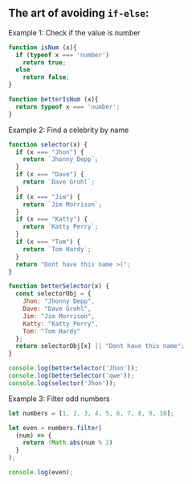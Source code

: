## The art of avoiding `if-else`:

Example 1: Check if the value is number

```javascript
function isNum (x){
  if (typeof x === 'number')
    return true;
  else
    return false;
}

function betterIsNum (x){
  return typeof x === 'number';
}
```

Example 2: Find a celebrity by name

```javascript
function selector(x) {
  if (x === "Jhon") {
    return `Jhonny Depp`;
  }
  if (x === "Dave") {
    return `Dave Grohl`;
  }
  if (x === "Jim") {
    return `Jim Morrison`;
  }
  if (x === "Katty") {
    return `Katty Perry`;
  }
  if (x === "Tom") {
    return `Tom Hardy`;
  }
  return "Dont have this name >(";
}

function betterSelector(x) {
  const selectorObj = {
    Jhon: "Jhonny Depp",
    Dave: "Dave Grohl",
    Jim: "Jim Morrison",
    Katty: "Katty Perry",
    Tom: "Tom Hardy"
  };
  return selectorObj[x] || "Dont have this name";
}

console.log(betterSelector('Jhon'));
console.log(betterSelector('qwe'));
console.log(selector('Jhon'));
```

Example 3: Filter odd numbers

```javascript
let numbers = [1, 2, 3, 4, 5, 6, 7, 8, 9, 10];

let even = numbers.filter(
  (num) => {
    return !Math.abs(num % 2)
  }
);

console.log(even);
```

